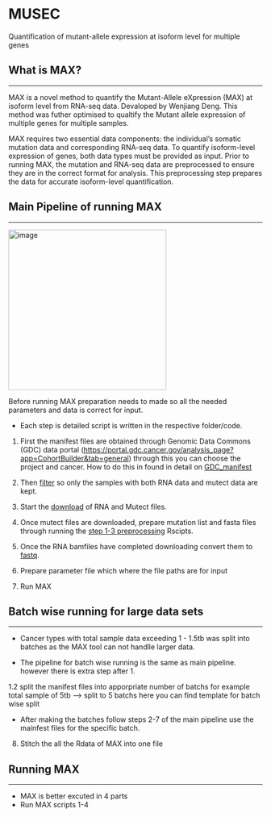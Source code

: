 # MUSEC
Quantification of mutant-allele expression at isoform level for multiple genes

## What is MAX?
______________________________________________________________________________________________________________________________________________
MAX is a novel method to quantify the Mutant-Allele eXpression (MAX) at isoform level from RNA-seq data. Devaloped by Wenjiang Deng. This method was futher optimised to qualtify the Mutant allele expression of multiple genes for multiple samples. 

MAX requires two essential data components: the individual’s somatic mutation data and corresponding RNA-seq data. To quantify isoform-level expression of genes, both data types must be provided as input. Prior to running MAX, the mutation and RNA-seq data are preprocessed to ensure they are in the correct format for analysis. This preprocessing step prepares the data for accurate isoform-level quantification.


## Main Pipeline of running MAX
______________________________________________________________________________________________________________________________________________

<img width="313" height="318" alt="image" src="https://github.com/user-attachments/assets/3aa7836e-b8e1-489b-bd5f-39b69d85ae4f" />

Before running MAX preparation needs to made so all the needed parameters and data is correct for input. 
- Each step is detailed script is written in the respective folder/code.

1. First the manifest files are obtained through Genomic Data Commons (GDC) data portal (https://portal.gdc.cancer.gov/analysis_page?app=CohortBuilder&tab=general) through this you can choose the project and cancer. How to do this in found in detail on [GDC_manifest](GDC_manifest.md)

2. Then [filter](./Preprocessing/Manifest_files_filtering) so only the samples with both RNA data and mutect data are kept.

3. Start the [download](./Preprocessing/Download) of RNA and Mutect files. 

4. Once mutect files are downloaded, prepare mutation list and fasta files through running the [step 1-3 preprocessing](Preprocessing/MutationList) Rscipts.

5. Once the RNA bamfiles have completed downloading convert them to [fastq](./Preprocessing/Download). 

6. Prepare parameter file which where the file paths are for input 

7. Run MAX


## Batch wise running for large data sets
_______________________________________________________________________________________________________________________________________________________

* Cancer types with total sample data exceeding 1 - 1.5tb was split into batches as the MAX tool can not handlle larger data.

* The pipeline for batch wise running is the same as main pipeline. however there is extra step after 1.

1.2 split the manifest files into apporpriate number of batchs for example total sample of 5tb --> split to 5 batchs
    here you can find template for batch wise split

* After making the batches follow steps 2-7 of the main pipeline use the mainfest files for the specific batch.

8. Stitch the all the Rdata of MAX into one file


## Running MAX
_____________________________________________________________________________________________________________________________________________

* MAX is better excuted in 4 parts
* Run MAX scripts 1-4
